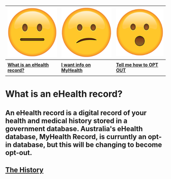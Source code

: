 | ![](neutral.png)| ![](confused.png) | ![](surprised.png) |
| --- | --- | --- |
|     |     |     |
|**[What is an eHealth record?](context)** | **[I want info on MyHealth](history)** | **[Tell me how to OPT OUT](landing)** |
|     |     |     |

# What is an eHealth record?

## An eHealth record is a digital record of your health and medical history stored in a government database. Australia's eHealth database, MyHealth Record, is curruntly an opt-in database, but this will be changing to become opt-out.

## [The History](history)
